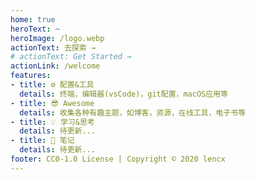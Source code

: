```yaml
---
home: true
heroText: ~
heroImage: /logo.webp
actionText: 去探索 →
# actionText: Get Started →
actionLink: /welcome
features:
- title: ⚙️ 配置&工具
  details: 终端，编辑器(vsCode)，git配置，macOS应用等
- title: 😎 Awesome
  details: 收集各种有趣主题，如博客，资源，在线工具，电子书等
- title: 💡 学习&思考
  details: 待更新...
- title: 📝 笔记
  details: 待更新...
footer: CC0-1.0 License | Copyright © 2020 lencx
---
```


<br />
<br />
<br />
<OneSentence :auto="true" />
